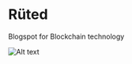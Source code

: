 # Rüted
Blogspot for Blockchain technology

![Alt text](https://github.com/pranav-manik/Ruted/blob/master/ruted.png)
